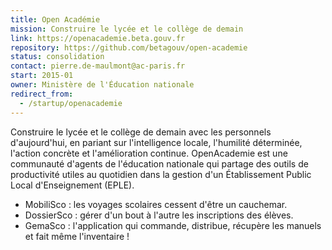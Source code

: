 ```yaml
---
title: Open Académie
mission: Construire le lycée et le collège de demain
link: https://openacademie.beta.gouv.fr
repository: https://github.com/betagouv/open-academie
status: consolidation
contact: pierre.de-maulmont@ac-paris.fr
start: 2015-01
owner: Ministère de l'Éducation nationale
redirect_from:
  - /startup/openacademie
---
```


Construire le lycée et le collège de demain avec les personnels d'aujourd'hui, en pariant sur l'intelligence locale, l'humilité déterminée, l'action concrète et l'amélioration continue. OpenAcademie est une communauté d'agents de l'éducation nationale qui partage des outils de productivité utiles au quotidien dans la gestion d'un Établissement Public Local d'Enseignement (EPLE).

- MobiliSco : les voyages scolaires cessent d'être un cauchemar.
- DossierSco : gérer d'un bout à l'autre les inscriptions des élèves.
- GemaSco : l'application qui commande, distribue, récupère les manuels et fait même l'inventaire !
